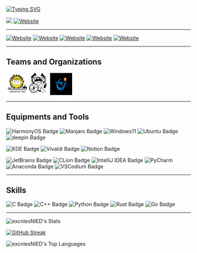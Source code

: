 <p><a href="https://git.io/typing-svg"><img src="https://readme-typing-svg.demolab.com?font=Arsenal+SC&amp;duration=4999&amp;pause=1000&amp;color=696969&amp;width=435&amp;lines=Hi+here%2C+I'm+Churnie+HXCN." alt="Typing SVG"></a></p>
<p><a href="https://hxcn.cnies.org"><img src="https://img.shields.io/website?url=https%3A%2F%2Fhxcn.cnies.org&amp;up_message=hxnc.cnies.org&amp;up_color=%230DE4CD&amp;down_message=hxcn.cnies.org&amp;down_color=%230DE4CD&amp;style=for-the-badge&amp;label=HOME  alt="PAGE"></a>
<a href="https://hs.cnies.org"><img src="https://img.shields.io/website?url=https%3A%2F%2Fhs.cnies.org&amp;up_message=hs.cnies.org&amp;up_color=%2358E2D8&amp;down_message=hs.cnies.org&amp;down_color=%230DE4CD&amp;style=for-the-badge&amp;label=Blog" alt="Website"></a></p>

---

<p><a href="https://github.com/excniesNIED"><img src="https://img.shields.io/website?url=https%3A%2F%2Fgithub.com%2FexcniesNIED&amp;labelColor=grey&amp;up_message=excniesNIED&amp;style=for-the-badge&amp;label=Github&amp;logo=github" alt="Website"></a>
<a href="https://github.com/excniesNIED"><img src="https://img.shields.io/website?url=https%3A%2F%2Fcodeberg.org%2Fexcnies&amp;labelColor=grey&amp;up_message=excnies&amp;style=for-the-badge&amp;label=Codeberg&amp;logo=codeberg" alt="Website"></a>
<a href="https://huggingface.co/excnies"><img src="https://img.shields.io/website?url=https%3A%2F%2Fhuggingface.co%2Fexcnies&amp;up_message=excnies&amp;style=for-the-badge&amp;label=HuggingFace&amp;logo=HuggingFace" alt="Website"></a>
<a href="https://space.bilibili.com/3494377156511978"><img src="https://img.shields.io/website?url=https%3A%2F%2Fspace.bilibili.com%2F3494377156511978&amp;up_message=%E8%90%91%E6%BE%88&amp;style=for-the-badge&amp;label=Bilibili&amp;logo=bilibili" alt="Website"></a>
<a href="mailto:hxcn@cnies.org"><img src="https://img.shields.io/website?url=https%3A%2F%2Fgithub.com%2FexcniesNIED&amp;up_message=hxcn%40cnies.org&amp;style=for-the-badge&amp;label=Mail&amp;logo=mail.ru" alt="Website"></a></p>

---
## Teams and Organizations

<img src="./assets/sdnu-nao211.png" width="60" height="60" alt="SDNU Robotics AI Lab"><img src="./assets/FOSScope900.png" width="60" height="60" alt="FOSScope"><img src="./assets/sdnukjxh.png" width="60" height="60" alt="SDNUkjxh">

---

## Equipments and Tools

![HarmonyOS Badge](https://img.shields.io/badge/Harmony_OS-000?logo=harmonyos&logoColor=fff&style=for-the-badge)
![Manjaro Badge](https://img.shields.io/badge/Manjaro-35BF5C?logo=manjaro&logoColor=fff&style=for-the-badge)
![Windows11](https://img.shields.io/badge/Windows%2011-0079D5?style=for-the-badge&logo=windows&logoColor=%230079D)
![Ubuntu Badge](https://img.shields.io/badge/Ubuntu-E95420?logo=ubuntu&logoColor=fff&style=for-the-badge)
![deepin Badge](https://img.shields.io/badge/deepin-007CFF?logo=deepin&logoColor=fff&style=for-the-badge)

![KDE Badge](https://img.shields.io/badge/KDE-1D99F3?logo=kde&logoColor=fff&style=for-the-badge)
![Vivaldi Badge](https://img.shields.io/badge/Vivaldi-EF3939?logo=vivaldi&logoColor=fff&style=for-the-badge)
![Notion Badge](https://img.shields.io/badge/Notion-000?logo=notion&logoColor=fff&style=for-the-badge)

![JetBrains Badge](https://img.shields.io/badge/JetBrains-000?logo=jetbrains&logoColor=fff&style=for-the-badge)
![CLion Badge](https://img.shields.io/badge/CLion-000?logo=clion&logoColor=fff&labelColor=blue&style=for-the-badge)
![IntelliJ IDEA Badge](https://img.shields.io/badge/IntelliJ%20IDEA-000?logo=intellijidea&logoColor=fff&labelColor=purple&style=for-the-badge)
![PyCharm](https://img.shields.io/badge/PyCharm-143?logo=pycharm&logoColor=black&color=black&labelColor=green&style=for-the-badge)
![Anaconda Badge](https://img.shields.io/badge/Anaconda-44A833?logo=anaconda&logoColor=fff&style=for-the-badge)
![VSCodium Badge](https://img.shields.io/badge/VSCodium-2F80ED?logo=vscodium&logoColor=fff&style=for-the-badge)

---

## Skills

![C Badge](https://img.shields.io/badge/C-A8B9CC?logo=c&logoColor=fff&style=for-the-badge)
![C++ Badge](https://img.shields.io/badge/C%2B%2B-00599C?logo=cplusplus&logoColor=fff&style=for-the-badge)
![Python Badge](https://img.shields.io/badge/Python-3776AB?logo=python&logoColor=fff&style=for-the-badge)
![Rust Badge](https://img.shields.io/badge/Rust-000?logo=rust&logoColor=fff&style=for-the-badge)
![Go Badge](https://img.shields.io/badge/Go-00ADD8?logo=go&logoColor=fff&style=for-the-badge)


---

![excniesNIED's Stats](https://github-stat.cnies.org/api?username=excniesNIED&theme=Default&show_icons=true&hide_border=false&count_private=true&card_width=450)

[![GitHub Streak](https://github-streak-stat.cnies.org?user=excniesNIED&theme=transparent&hide_border=false&card_width=450)](https://git.io/streak-stats)

![excniesNIED's Top Languages](https://github-stat.cnies.org/api/top-langs/?username=excniesNIED&theme=Default&show_icons=true&hide_border=false&layout=compact&card_width=450)
